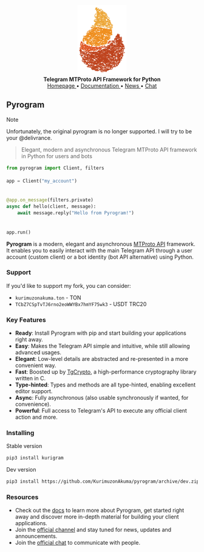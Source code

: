 <p align="center">
    <a href="https://github.com/KurimuzonAkuma/pyrogram">
        <img src="https://raw.githubusercontent.com/KurimuzonAkuma/kurigramartwork/master/kurigram-logo.png" alt="Pyrogram" width="128">
    </a>
    <br>
    <b>Telegram MTProto API Framework for Python</b>
    <br>
    <a href="https://kurigram.xyz">
        Homepage
    </a>
    •
    <a href="https://docs.kurigram.xyz">
        Documentation
    </a>
    •
    <a href="https://t.me/kurigram_news">
        News
    </a>
    •
    <a href="https://t.me/kurigram_chat">
        Chat
    </a>
</p>

## Pyrogram

> [!NOTE]
> Unfortunately, the original pyrogram is no longer supported. I will try to be your @delivrance.

> Elegant, modern and asynchronous Telegram MTProto API framework in Python for users and bots

``` python
from pyrogram import Client, filters

app = Client("my_account")


@app.on_message(filters.private)
async def hello(client, message):
    await message.reply("Hello from Pyrogram!")


app.run()
```

**Pyrogram** is a modern, elegant and asynchronous [MTProto API](https://docs.kurigram.xyz/topics/mtproto-vs-botapi)
framework. It enables you to easily interact with the main Telegram API through a user account (custom client) or a bot
identity (bot API alternative) using Python.

### Support

If you'd like to support my fork, you can consider:

- `kurimuzonakuma.ton` - TON
- `TCbZ7CSpTvTJ6rno2eoWWYBx7hmYF75wk3` - USDT TRC20

### Key Features

- **Ready**: Install Pyrogram with pip and start building your applications right away.
- **Easy**: Makes the Telegram API simple and intuitive, while still allowing advanced usages.
- **Elegant**: Low-level details are abstracted and re-presented in a more convenient way.
- **Fast**: Boosted up by [TgCrypto](https://github.com/pyrogram/tgcrypto), a high-performance cryptography library written in C.
- **Type-hinted**: Types and methods are all type-hinted, enabling excellent editor support.
- **Async**: Fully asynchronous (also usable synchronously if wanted, for convenience).
- **Powerful**: Full access to Telegram's API to execute any official client action and more.

### Installing

Stable version

``` bash
pip3 install kurigram
```

Dev version
``` bash
pip3 install https://github.com/KurimuzonAkuma/pyrogram/archive/dev.zip --force-reinstall
```

### Resources

- Check out the [docs](https://docs.kurigram.xyz) to learn more about Pyrogram, get started right
away and discover more in-depth material for building your client applications.
- Join the [official channel](https://t.me/kurigram_news) and stay tuned for news, updates and announcements.
- Join the [official chat](https://t.me/kurigram_chat) to communicate with people.
